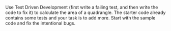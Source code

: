 

Use Test Driven Development (first write a failing test, and then write the
code to fix it) to calculate the area of a quadrangle. The starter code
already contains some tests and your task is to add more. Start with the
sample code and fix the intentional bugs.
